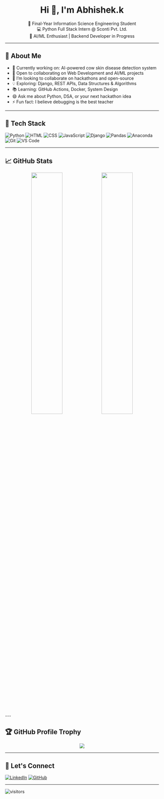 <h1 align="center">Hi 👋, I'm Abhishek.k</h1>

<p align="center">
🚀 Final-Year Information Science Engineering Student <br>
💻 Python Full Stack Intern @ Sconti Pvt. Ltd. <br>
🤖 AI/ML Enthusiast | Backend Developer in Progress
</p>

---

## 🧠 About Me

- 🔭 Currently working on: AI-powered cow skin disease detection system
- 🤝 Open to collaborating on Web Development and AI/ML projects
- 👯 I’m looking to collaborate on hackathons and open-source
- 💡 Exploring: Django, REST APIs, Data Structures & Algorithms
- 📚 Learning: GitHub Actions, Docker, System Design
- 😄 Ask me about Python, DSA, or your next hackathon idea
- ⚡ Fun fact: I believe debugging is the best teacher

---

## 🔧 Tech Stack

![Python](https://img.shields.io/badge/Python-FFD43B?style=for-the-badge&logo=python&logoColor=blue)
![HTML](https://img.shields.io/badge/HTML-E34F26?style=for-the-badge&logo=html5&logoColor=white)
![CSS](https://img.shields.io/badge/CSS-1572B6?style=for-the-badge&logo=css3&logoColor=white)
![JavaScript](https://img.shields.io/badge/JavaScript-F7DF1E?style=for-the-badge&logo=javascript&logoColor=black)
![Django](https://img.shields.io/badge/Django-092E20?style=for-the-badge&logo=django&logoColor=white)
![Pandas](https://img.shields.io/badge/Pandas-150458?style=for-the-badge&logo=pandas&logoColor=white)
![Anaconda](https://img.shields.io/badge/Anaconda-44A833?style=for-the-badge&logo=anaconda&logoColor=white)
![Git](https://img.shields.io/badge/Git-F05032?style=for-the-badge&logo=git&logoColor=white)
![VS Code](https://img.shields.io/badge/VSCode-007ACC?style=for-the-badge&logo=visual-studio-code&logoColor=white)

---

## 📈 GitHub Stats

<p align="center">
  <img src="https://github-readme-stats.vercel.app/api?username=Abhi-23-AK&show_icons=true&theme=radical&cache_bust=1" width="45%">
  <img src="https://github-readme-stats.vercel.app/api/top-langs/?username=Abhi-23-AK&layout=compact&theme=radical&cache_bust=1" width="45%">
</p>
---

## 🏆 GitHub Profile Trophy

<p align="center">
  <img src="https://github-profile-trophy.vercel.app/?username=Abhi-23-AK&theme=darkhub&margin-w=15&margin-h=15"/>
</p>

---

## 🔗 Let's Connect

[![LinkedIn](https://img.shields.io/badge/LinkedIn-blue?style=for-the-badge&logo=linkedin&logoColor=white)](https://www.linkedin.com/in/abhishek-k-644341260/)
[![GitHub](https://img.shields.io/badge/GitHub-000?style=for-the-badge&logo=github&logoColor=white)](https://github.com/Abhi-23-AK)

---

![visitors](https://visitor-badge.glitch.me/badge?page_id=Abhi-23-AK&left_color=green&right_color=blue)

